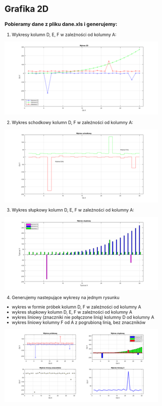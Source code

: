 # Grafika 2D

### Pobieramy dane z pliku dane.xls i generujemy:

1. Wykresy kolumn D, E, F w zależności od kolumny A:

<img src="01.png" />

2. Wykres schodkowy kolumn D, F w zależności od kolumny A:

<img src="02.png" />

3. Wykres słupkowy kolumn D, E, F w zależności od kolumny A:

<img src="03.png" />

4. Generujemy nastepujące wykresy na jednym rysunku
- wykres w formie próbek kolumn D, F w zależności od kolumny A
- wykres słupkowy kolumn D, E, F w zależności od kolumny A
- wykres liniowy (znaczniki nie połączone linią) kolumny D od kolumny A
- wykres liniowy kolumny F od A z pogrubioną linią, bez znaczników

<img src="04.png" />